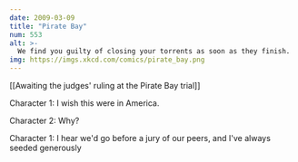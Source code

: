 ```yaml
---
date: 2009-03-09
title: "Pirate Bay"
num: 553
alt: >-
  We find you guilty of closing your torrents as soon as they finish.  Your sentence is unremovable Hungarian subtitles on everything.
img: https://imgs.xkcd.com/comics/pirate_bay.png
---
```

[[Awaiting the judges' ruling at the Pirate Bay trial]]

Character 1: I wish this were in America.

Character 2: Why?

Character 1: I hear we'd go before a jury of our peers, and I've always seeded generously

